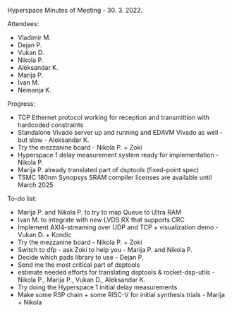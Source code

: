 Hyperspace Minutes of Meeting - 30. 3. 2022.

Attendees:
 * Vladimir M.
 * Dejan P.
 * Vukan D.
 * Nikola P.
 * Aleksandar K.
 * Marija P.
 * Ivan M.
 * Nemanja K.

Progress:
 * TCP Ethernet protocol working for reception and transmittion with hardcoded constraints
 * Standalone Vivado server up and running and EDAVM Vivado as well - but slow - Aleksandar K.
 * Try the mezzanine board - Nikola P. + Zoki
 * Hyperspace 1 delay measurement system ready for implementation - Nikola P.
 * Marija P. already translated part of dsptools (fixed-point spec)
 * TSMC 180nm Synopsys SRAM compiler licenses are available until March 2025

To-do list:
 * Marija P. and Nikola P. to try to map Queue to Ultra RAM
 * Ivan M. to integrate with new LVDS RX that supports CRC
 * Implement AXI4-streaming over UDP and TCP + visualization demo - Vukan D. + Kondic
 * Try the mezzanine board - Nikola P. + Zoki
 * Switch to dfp - ask Zoki to help you - Marija P. and Nikola P.
 * Decide which pads library to use - Dejan P.
 * Send me the most critical part of dsptools
 * estimate needed efforts for translating dsptools & rocket-dsp-utils - Nikola P., Marija P., Vukan D., Aleksandar K.
 * Try doing the Hyperspace 1 initial delay measurements
 * Make some RSP chain + some RISC-V for initial synthesis trials - Marija + Nikola
